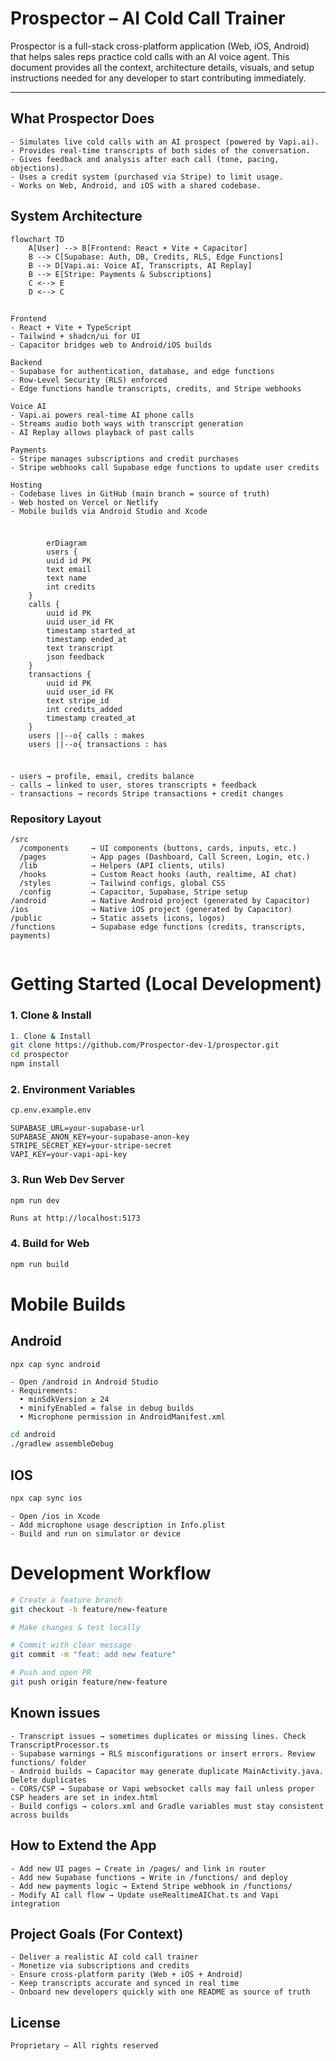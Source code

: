 # Prospector – AI Cold Call Trainer

Prospector is a full-stack cross-platform application (Web, iOS, Android) that helps sales reps practice cold calls with an AI voice agent. This document provides all the context, architecture details, visuals, and setup instructions needed for any developer to start contributing immediately.

---

## What Prospector Does

```text
- Simulates live cold calls with an AI prospect (powered by Vapi.ai).
- Provides real-time transcripts of both sides of the conversation.
- Gives feedback and analysis after each call (tone, pacing, objections).
- Uses a credit system (purchased via Stripe) to limit usage.
- Works on Web, Android, and iOS with a shared codebase.
```


## System Architecture
```mermaid
flowchart TD
    A[User] --> B[Frontend: React + Vite + Capacitor]
    B --> C[Supabase: Auth, DB, Credits, RLS, Edge Functions]
    B --> D[Vapi.ai: Voice AI, Transcripts, AI Replay]
    B --> E[Stripe: Payments & Subscriptions]
    C <--> E
    D <--> C
```
##
```text
Frontend
- React + Vite + TypeScript
- Tailwind + shadcn/ui for UI
- Capacitor bridges web to Android/iOS builds

Backend
- Supabase for authentication, database, and edge functions
- Row-Level Security (RLS) enforced
- Edge functions handle transcripts, credits, and Stripe webhooks

Voice AI
- Vapi.ai powers real-time AI phone calls
- Streams audio both ways with transcript generation
- AI Replay allows playback of past calls

Payments
- Stripe manages subscriptions and credit purchases
- Stripe webhooks call Supabase edge functions to update user credits

Hosting
- Codebase lives in GitHub (main branch = source of truth)
- Web hosted on Vercel or Netlify
- Mobile builds via Android Studio and Xcode

```
###
```mermaid
    
        erDiagram
        users {
        uuid id PK
        text email
        text name
        int credits
    }
    calls {
        uuid id PK
        uuid user_id FK
        timestamp started_at
        timestamp ended_at
        text transcript
        json feedback
    }
    transactions {
        uuid id PK
        uuid user_id FK
        text stripe_id
        int credits_added
        timestamp created_at
    }
    users ||--o{ calls : makes
    users ||--o{ transactions : has

```
###
```text

- users → profile, email, credits balance
- calls → linked to user, stores transcripts + feedback
- transactions → records Stripe transactions + credit changes

```
### Repository Layout
```text
/src
  /components     → UI components (buttons, cards, inputs, etc.)
  /pages          → App pages (Dashboard, Call Screen, Login, etc.)
  /lib            → Helpers (API clients, utils)
  /hooks          → Custom React hooks (auth, realtime, AI chat)
  /styles         → Tailwind configs, global CSS
  /config         → Capacitor, Supabase, Stripe setup
/android          → Native Android project (generated by Capacitor)
/ios              → Native iOS project (generated by Capacitor)
/public           → Static assets (icons, logos)
/functions        → Supabase edge functions (credits, transcripts, payments)


```

# Getting Started (Local Development)
### 1. Clone & Install
```sh
1. Clone & Install
git clone https://github.com/Prospector-dev-1/prospector.git
cd prospector
npm install
```
### 2. Environment Variables
```sh
cp.env.example.env
```

```env
SUPABASE_URL=your-supabase-url
SUPABASE_ANON_KEY=your-supabase-anon-key
STRIPE_SECRET_KEY=your-stripe-secret
VAPI_KEY=your-vapi-api-key
```
### 3. Run Web Dev Server
```sh
npm run dev
```
```text
Runs at http://localhost:5173
```
### 4. Build for Web
```sh
npm run build
```

# Mobile Builds

## Android

```sh
npx cap sync android
```

```text
- Open /android in Android Studio
- Requirements:
  • minSdkVersion ≥ 24
  • minifyEnabled = false in debug builds
  • Microphone permission in AndroidManifest.xml
```
```sh
cd android
./gradlew assembleDebug
```
## IOS

```sh
npx cap sync ios

```
```text
- Open /ios in Xcode
- Add microphone usage description in Info.plist
- Build and run on simulator or device

```
# Development Workflow

```sh
# Create a feature branch
git checkout -b feature/new-feature

# Make changes & test locally

# Commit with clear message
git commit -m "feat: add new feature"

# Push and open PR
git push origin feature/new-feature

```
## Known issues
```text
- Transcript issues → sometimes duplicates or missing lines. Check TranscriptProcessor.ts
- Supabase warnings → RLS misconfigurations or insert errors. Review functions/ folder
- Android builds → Capacitor may generate duplicate MainActivity.java. Delete duplicates
- CORS/CSP → Supabase or Vapi websocket calls may fail unless proper CSP headers are set in index.html
- Build configs → colors.xml and Gradle variables must stay consistent across builds

```
## How to Extend the App
```text
- Add new UI pages → Create in /pages/ and link in router
- Add new Supabase functions → Write in /functions/ and deploy
- Add new payments logic → Extend Stripe webhook in /functions/
- Modify AI call flow → Update useRealtimeAIChat.ts and Vapi integration
```

## Project Goals (For Context)
```text
- Deliver a realistic AI cold call trainer
- Monetize via subscriptions and credits
- Ensure cross-platform parity (Web + iOS + Android)
- Keep transcripts accurate and synced in real time
- Onboard new developers quickly with one README as source of truth
```
## License
```
Proprietary – All rights reserved

```
